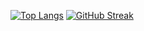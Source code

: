 [![Top Langs](https://github-readme-stats.vercel.app/api/top-langs/?username=Nitish36&langs_count=8&layout=compact&theme=midnight-purple)](https://github.com/Nitish36/github-readme-stats)
[![GitHub Streak](http://github-readme-streak-stats.herokuapp.com?user=Nitish36&theme=neon-dark&hide_border=true&date_format=j%20M%5B%20Y%5D)](https://git.io/streak-stats)
